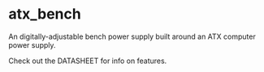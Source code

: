 atx_bench
=========
An digitally-adjustable bench power supply built around an ATX computer power supply.

Check out the DATASHEET for info on features.